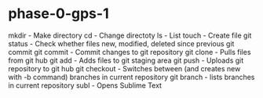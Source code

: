 # phase-0-gps-1

mkdir - Make directory
cd - Change directoty
ls - List
touch - Create file
git status - Check whether files new, modified, deleted since previous git commit
git commit - Commit changes to git repository
git clone - Pulls files from git hub
git add - Adds files to git staging area
git push - Uploads git repository to git hub
git checkout - Switches between (and creates new with -b command) branches in current repository
git branch - lists branches in current repository 
subl - Opens Sublime Text